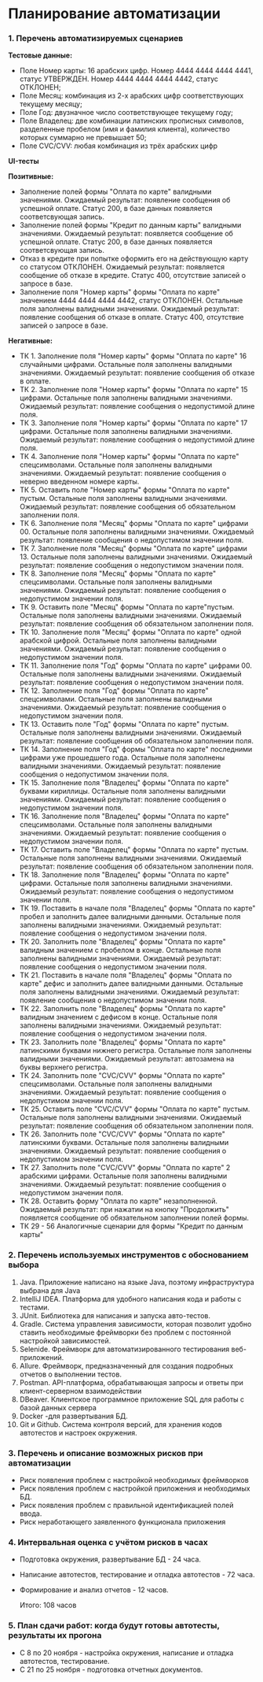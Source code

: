 # Планирование автоматизации 

### 1. Перечень автоматизируемых сценариев 
   
   **Тестовые данные:**  

  * Поле Номер карты: 16 арабских цифр. Номер 4444 4444 4444 4441, статус УТВЕРЖДЕН. Номер 4444 4444 4444 4442, статус ОТКЛОНЕН;
  * Поле Месяц: комбинация из 2-х арабских цифр соответствующих текущему месяцу;
  * Поле Год: двузначное число соответствующее текущему году;
  * Поле Владелец: две комбинации латинских прописных символов, разделенные пробелом (имя и фамилия клиента), количество которых суммарно не превышает 50;
  * Поле CVC/CVV: любая комбинация из трёх арабских цифр


  **UI-тесты**
  
 **Позитивные:**

  * Заполнение полей формы "Оплата по карте" валидными значениями. Ожидаемый результат: появление сообщения об успешной оплате. Статус 200, в базе данных      появляется соответсвующая запись.
  * Заполнение полей формы "Кредит по данным карты" валидными значениями. Ожидаемый результат: появляется сообщение об успешной оплате. Статус 200, в базе     данных появляется соответсвующая запись.
  * Отказ в кредите при попытке оформить его на действующую карту со статусом ОТКЛОНЕН. Ожидаемый результат: появляется сообщение об отказе в кредите.
    Статус 400, отсутствие записей о запросе в базе.
  * Заполнение поля "Номер карты" формы "Оплата по карте" значением 4444 4444 4444 4442, статус ОТКЛОНЕН. Остальные поля заполнены валидными значениями.        Ожидаемый результат: появление сообщения об отказе в оплате. Статус 400, отсутствие записей о запросе в базе.


 **Негативные:**

  * ТК 1. Заполнение поля "Номер карты" формы "Оплата по карте" 16 случайными цифрами. Остальные поля заполнены валидными значениями. Ожидаемый результат: появление сообщения об отказе в оплате.
  * ТК 2. Заполнение поля "Номер карты" формы "Оплата по карте" 15 цифрами. Остальные поля заполнены валидными значениями. Ожидаемый результат: появление сообщения о недопустимой длине поля.
  * ТК 3. Заполнение поля "Номер карты" формы "Оплата по карте" 17 цифрами. Остальные поля заполнены валидными значениями. Ожидаемый результат: появление сообщения о недопустимой длине поля.
  * ТК 4. Заполнение поля "Номер карты" формы "Оплата по карте" спецсимволами. Остальные поля заполнены валидными значениями. Ожидаемый результат: появление сообщения о неверно введенном номере карты.
  * ТК 5. Оставить поле "Номер карты" формы "Оплата по карте" пустым. Остальные поля заполнены валидными значениями. Ожидаемый результат: появление сообщения об обязательном заполнении поля.
  * ТК 6. Заполнение поля "Месяц" формы "Оплата по карте" цифрами 00. Остальные поля заполнены валидными значениями. Ожидаемый результат: появление сообщения о недопустимом значении поля.
  * ТК 7. Заполнение поля "Месяц" формы "Оплата по карте" цифрами 13. Остальные поля заполнены валидными значениями. Ожидаемый результат: появление сообщения о недопустимом значении поля.
  * ТК 8. Заполнение поля "Месяц" формы "Оплата по карте" спецсимволами. Остальные поля заполнены валидными значениями. Ожидаемый результат: появление сообщения о недопустимом значении поля.
  * ТК 9. Оставить поле "Месяц" формы "Оплата по карте"пустым. Остальные поля заполнены валидными значениями. Ожидаемый результат: появление сообщения об обязательном заполнении поля.
  * ТК 10. Заполнение поля "Месяц" формы "Оплата по карте" одной арабской цифрой. Остальные поля заполнены валидными значениями. Ожидаемый результат: появление сообщения о недопустимом значении поля.
  * ТК 11. Заполнение поля "Год" формы "Оплата по карте" цифрами 00. Остальные поля заполнены валидными значениями. Ожидаемый результат: появление сообщения о недопустимом значении поля.
  * ТК 12. Заполнение поля "Год" формы "Оплата по карте" спецсимволами. Остальные поля заполнены валидными значениями. Ожидаемый результат: появление сообщения о недопустимом значении поля.
  * ТК 13. Оставить поле "Год" формы "Оплата по карте" пустым. Остальные поля заполнены валидными значениями. Ожидаемый результат: появление сообщения об обязательном заполнении поля.
  * ТК 14. Заполнение поля "Год" формы "Оплата по карте" последними цифрами уже прошедшего года. Остальные поля заполнены валидными значениями. Ожидаемый результат: появление сообщения о недопустимом значении поля.
  * ТК 15. Заполнение поля "Владелец" формы "Оплата по карте" буквами кириллицы. Остальные поля заполнены валидными значениями. Ожидаемый результат: появление сообщения о недопустимом значении поля.
  * ТК 16. Заполнение поля "Владелец" формы "Оплата по карте" спецсимволами. Остальные поля заполнены валидными значениями. Ожидаемый результат: появление сообщения о недопустимом значении поля.
  * ТК 17. Оставить поле "Владелец" формы "Оплата по карте" пустым. Остальные поля заполнены валидными значениями. Ожидаемый результат: появление сообщения об обязательном заполнении поля.
  * ТК 18. Заполнение поля "Владелец" формы "Оплата по карте" цифрами. Остальные поля заполнены валидными значениями. Ожидаемый результат: появление сообщения о недопустимом значении поля.
  * ТК 19. Поставить в начале поля "Владелец" формы "Оплата по карте" пробел и заполнить далее валидными данными. Остальные поля заполнены валидными значениями. Ожидаемый результат: появление сообщения о недопустимом значении поля.
  * ТК 20. Заполнить поле "Владелец" формы "Оплата по карте" валидным значением с пробелом в конце. Остальные поля заполнены валидными значениями. Ожидаемый результат: появление сообщения о недопустимом значении поля.
  * ТК 21. Поставить в начале поля "Владелец" формы "Оплата по карте" дефис и заполнить далее валидными данными. Остальные поля заполнены валидными значениями. Ожидаемый результат: появление сообщения о недопустимом значении поля.
  * ТК 22. Заполнить поле "Владелец" формы "Оплата по карте" валидным значением с дефисом в конце. Остальные поля заполнены валидными значениями. Ожидаемый результат: появление сообщения о недопустимом значении поля.
  * ТК 23. Заполнить поле "Владелец" формы "Оплата по карте" латинскими буквами нижнего регистра. Остальные поля заполнены валидными значениями. Ожидаемый результат: автозамена на буквы верхнего регистра.
  * ТК 24. Заполнить поле "CVC/CVV" формы "Оплата по карте" спецсимволами. Остальные поля заполнены валидными значениями. Ожидаемый результат: появление сообщения о недопустимом значении поля.
  * ТК 25. Оставить поле "CVC/CVV" формы "Оплата по карте" пустым. Остальные поля заполнены валидными значениями. Ожидаемый результат: появление сообщения об обязательном заполнении поля.
  * ТК 26. Заполнить поле "CVC/CVV" формы "Оплата по карте" латинскими буквами. Остальные поля заполнены валидными значениями. Ожидаемый результат: появление сообщения о недопустимом значении поля.
  * ТК 27. Заполнить поле "CVC/CVV" формы "Оплата по карте" 2 арабскими цифрами. Остальные поля заполнены валидными значениями. Ожидаемый результат: появление сообщения о недопустимом значении поля.
  * ТК 28. Оставить форму "Оплата по карте" незаполненной. Ожидаемый результат: при нажатии на кнопку "Продолжить" появляется сообщение об обязательном заполнении полей формы.
  * ТК 29 - 56 Аналогичные сценарии для формы "Кредит по данным карты"



 ### 2. Перечень используемых инструментов с обоснованием выбора

  1. Java. Приложение написано на языке Java, поэтому инфраструктура выбрана для Java
  2. IntelliJ IDEA. Платформа для удобного написания кода и работы с тестами.
  3. JUnit. Библиотека для написания и запуска авто-тестов.
  4. Gradle. Система управления зависимости, которая позволит удобно ставить необходимые фреймворки без проблем с постоянной настройкой зависимостей.
  5. Selenide. Фреймворк для автоматизированного тестирования веб-приложений.
  6. Allure. Фреймворк, предназначенный для создания подробных отчетов о выполнении тестов.
  7. Postman. API-платформа, обрабатывающая запросы и ответы при клиент-серверном взаимодействии
  8. DBeaver. Клиентское программное приложение SQL для работы с базой данных сервера
  9. Docker -для развертывания БД.
  10. Git и Github. Система контроля версий, для хранения кодов автотестов и настроек окружения.


### 3. Перечень и описание возможных рисков при автоматизации

  * Риск появления проблем с настройкой необходимых фреймворков
  * Риск появления проблем с настройкой приложения и необходимых БД.
  * Риск появления проблем с правильной идентификацией полей ввода.
  * Риск неработающего заявленного функционала приложения


### 4. Интервальная оценка с учётом рисков в часах  
   
  * Подготовка окружения, развертывание БД - 24 часа.
  * Написание автотестов, тестирование и отладка автотестов - 72 часа.
  * Формирование и анализ отчетов - 12 часов.


    Итого: 108 часов

### 5. План сдачи работ: когда будут готовы автотесты, результаты их прогона

  * С 8 по 20 ноября - настройка окружения, написание и отладка автотестов, тестирование.
  * C 21 по 25 ноября - подготовка отчетных документов.

